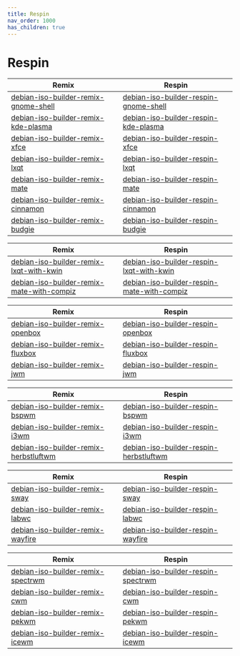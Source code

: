 ```yaml
---
title: Respin
nav_order: 1000
has_children: true
---
```



# Respin




| Remix | Respin |
| ----- | ------ |
| [debian-iso-builder-remix-gnome-shell](https://github.com/samwhelp/debian-iso-builder-remix-gnome-shell) | [debian-iso-builder-respin-gnome-shell](https://github.com/samwhelp/debian-iso-builder-respin-gnome-shell) |
| [debian-iso-builder-remix-kde-plasma](https://github.com/samwhelp/debian-iso-builder-remix-kde-plasma) | [debian-iso-builder-respin-kde-plasma](https://github.com/samwhelp/debian-iso-builder-respin-kde-plasma) |
| [debian-iso-builder-remix-xfce](https://github.com/samwhelp/debian-iso-builder-remix-xfce) | [debian-iso-builder-respin-xfce](https://github.com/samwhelp/debian-iso-builder-respin-xfce) |
| [debian-iso-builder-remix-lxqt](https://github.com/samwhelp/debian-iso-builder-remix-lxqt) | [debian-iso-builder-respin-lxqt](https://github.com/samwhelp/debian-iso-builder-respin-lxqt) |
| [debian-iso-builder-remix-mate](https://github.com/samwhelp/debian-iso-builder-remix-mate) | [debian-iso-builder-respin-mate](https://github.com/samwhelp/debian-iso-builder-respin-mate) |
| [debian-iso-builder-remix-cinnamon](https://github.com/samwhelp/debian-iso-builder-remix-cinnamon) | [debian-iso-builder-respin-cinnamon](https://github.com/samwhelp/debian-iso-builder-respin-cinnamon) |
| [debian-iso-builder-remix-budgie](https://github.com/samwhelp/debian-iso-builder-remix-budgie) | [debian-iso-builder-respin-budgie](https://github.com/samwhelp/debian-iso-builder-respin-budgie) |




| Remix | Respin |
| ----- | ------ |
| [debian-iso-builder-remix-lxqt-with-kwin](https://github.com/samwhelp/debian-iso-builder-remix-lxqt-with-kwin) | [debian-iso-builder-respin-lxqt-with-kwin](https://github.com/samwhelp/debian-iso-builder-respin-lxqt-with-kwin) |
| [debian-iso-builder-remix-mate-with-compiz](https://github.com/samwhelp/debian-iso-builder-remix-mate-with-compiz) | [debian-iso-builder-respin-mate-with-compiz](https://github.com/samwhelp/debian-iso-builder-respin-mate-with-compiz) |




| Remix | Respin |
| ----- | ------ |
| [debian-iso-builder-remix-openbox](https://github.com/samwhelp/debian-iso-builder-remix-openbox) | [debian-iso-builder-respin-openbox](https://github.com/samwhelp/debian-iso-builder-respin-openbox) |
| [debian-iso-builder-remix-fluxbox](https://github.com/samwhelp/debian-iso-builder-remix-fluxbox) | [debian-iso-builder-respin-fluxbox](https://github.com/samwhelp/debian-iso-builder-respin-fluxbox) |
| [debian-iso-builder-remix-jwm](https://github.com/samwhelp/debian-iso-builder-remix-jwm) | [debian-iso-builder-respin-jwm](https://github.com/samwhelp/debian-iso-builder-respin-jwm) |




| Remix | Respin |
| ----- | ------ |
| [debian-iso-builder-remix-bspwm](https://github.com/samwhelp/debian-iso-builder-remix-bspwm) | [debian-iso-builder-respin-bspwm](https://github.com/samwhelp/debian-iso-builder-respin-bspwm) |
| [debian-iso-builder-remix-i3wm](https://github.com/samwhelp/debian-iso-builder-remix-i3wm) | [debian-iso-builder-respin-i3wm](https://github.com/samwhelp/debian-iso-builder-respin-i3wm) |
| [debian-iso-builder-remix-herbstluftwm](https://github.com/samwhelp/debian-iso-builder-remix-herbstluftwm) | [debian-iso-builder-respin-herbstluftwm](https://github.com/samwhelp/debian-iso-builder-respin-herbstluftwm) |




| Remix | Respin |
| ----- | ------ |
| [debian-iso-builder-remix-sway](https://github.com/samwhelp/debian-iso-builder-remix-sway) | [debian-iso-builder-respin-sway](https://github.com/samwhelp/debian-iso-builder-respin-sway) |
| [debian-iso-builder-remix-labwc](https://github.com/samwhelp/debian-iso-builder-remix-labwc) | [debian-iso-builder-respin-labwc](https://github.com/samwhelp/debian-iso-builder-respin-labwc) |
| [debian-iso-builder-remix-wayfire](https://github.com/samwhelp/debian-iso-builder-remix-wayfire) | [debian-iso-builder-respin-wayfire](https://github.com/samwhelp/debian-iso-builder-respin-wayfire) |




| Remix | Respin |
| ----- | ------ |
| [debian-iso-builder-remix-spectrwm](https://github.com/samwhelp/debian-iso-builder-remix-spectrwm) | [debian-iso-builder-respin-spectrwm](https://github.com/samwhelp/debian-iso-builder-respin-spectrwm) |
| [debian-iso-builder-remix-cwm](https://github.com/samwhelp/debian-iso-builder-remix-cwm) | [debian-iso-builder-respin-cwm](https://github.com/samwhelp/debian-iso-builder-respin-cwm) |
| [debian-iso-builder-remix-pekwm](https://github.com/samwhelp/debian-iso-builder-remix-pekwm) | [debian-iso-builder-respin-pekwm](https://github.com/samwhelp/debian-iso-builder-respin-pekwm) |
| [debian-iso-builder-remix-icewm](https://github.com/samwhelp/debian-iso-builder-remix-icewm) | [debian-iso-builder-respin-icewm](https://github.com/samwhelp/debian-iso-builder-respin-icewm) |
